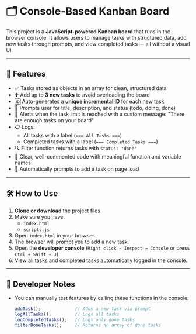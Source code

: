 # 🗂️ Console-Based Kanban Board

This project is a **JavaScript-powered Kanban board** that runs in the browser console. It allows users to manage tasks with structured data, add new tasks through prompts, and view completed tasks — all without a visual UI.

---

## 📌 Features

- ✅ Tasks stored as objects in an array for clean, structured data
- ➕ Add up to **3 new tasks** to avoid overloading the board
- 🆔 Auto-generates a **unique incremental ID** for each new task
- 📝 Prompts user for title, description, and status (todo, doing, done)
- 🚫 Alerts when the task limit is reached with a custom message: "There are enough tasks on your board"
- 📋 Logs:
  - All tasks with a label (`=== All Tasks ===`)
  - Completed tasks with a label (`=== Completed Tasks ===`)
- 🔍 Filter function returns tasks with `status: "done"`
- 🧠 Clear, well-commented code with meaningful function and variable names
- 🔁 Automatically prompts to add a task on page load

---

## 🛠 How to Use

1. **Clone or download** the project files.
2. Make sure you have:
   - `index.html`
   - `scripts.js`
3. Open `index.html` in your browser.
4. The browser will prompt you to add a new task.
5. Open the **developer console** (`Right click → Inspect → Console` or press `Ctrl + Shift + J`).
6. View all tasks and completed tasks automatically logged in the console.

---

## 🧪 Developer Notes

- You can manually test features by calling these functions in the console:
  ```js
  addTask();             // Adds a new task via prompt
  logAllTasks();         // Logs all tasks
  logCompletedTasks();   // Logs only done tasks
  filterDoneTasks();     // Returns an array of done tasks
